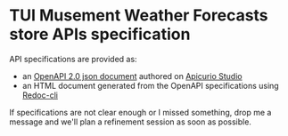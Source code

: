 # TUI Musement Weather Forecasts store APIs specification

API specifications are provided as:
- an [OpenAPI 2.0 json document](./api_specs.json) authored on [Apicurio Studio](https://www.apicur.io/)
- an HTML document generated from the OpenAPI specifications using [Redoc-cli](https://github.com/Redocly/redoc#redoc-cli)

If specifications are not clear enough or I missed something, drop me a message and we'll plan a refinement session as soon as possible.

